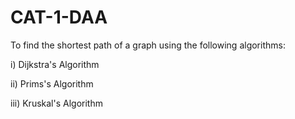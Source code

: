 # CAT-1-DAA

To find the shortest path of a graph using the following algorithms:

i)   Dijkstra's Algorithm

ii)  Prims's Algorithm

iii) Kruskal's Algorithm
